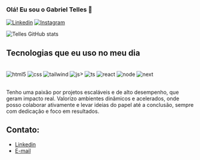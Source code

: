 
### Olá! Eu sou o Gabriel Telles 🤙

[![Linkedin](https://img.shields.io/badge/LinkedIn-0077B5?style=for-the-badge&logo=linkedin&logoColor=white)](https://www.linkedin.com/in/gdtelles)
[![Instagram](https://img.shields.io/badge/Instagram-E4405F?style=for-the-badge&logo=instagram&logoColor=white)](https://www.instagram.com/gdtelles)

![Telles GitHub stats](https://github-readme-stats.vercel.app/api?username=telleswq&show_icons=true&theme=dracula)

## Tecnologias que eu uso no meu dia

<div style:"display: inline_block"></br>
<img align="center" alt="html5" src="https://img.shields.io/badge/HTML5-E34F26?style=for-the-badge&logo=html5&logoColor=white">
<img align="center" alt="css" src="https://img.shields.io/badge/CSS3-1572B6?style=for-the-badge&logo=css3&logoColor=white">
<img align="center" alt="tailwind" src="https://img.shields.io/badge/Tailwind_CSS-38B2AC?style=for-the-badge&logo=tailwind-css&logoColor=white">
<img align="center" alt="js" src="https://img.shields.io/badge/JavaScript-F7DF1E?style=for-the-badge&logo=javascript&logoColor=black">>
<img align="center" alt="ts" src="https://img.shields.io/badge/TypeScript-007ACC?style=for-the-badge&logo=typescript&logoColor=white">
<img align="center" alt="react" src="https://img.shields.io/badge/React-20232A?style=for-the-badge&logo=react&logoColor=61DAFB">
<img align="center" alt="node" src="https://img.shields.io/badge/Node.js-43853D?style=for-the-badge&logo=node.js&logoColor=white">
<img align="center" alt="next" src="https://img.shields.io/badge/Next.js-000?logo=nextdotjs&logoColor=fff&style=for-the-badge">
</div><br>

Tenho uma paixão por projetos escaláveis e de alto desempenho, que geram impacto real. Valorizo ambientes dinâmicos e acelerados, onde posso colaborar ativamente e levar ideias do papel até a conclusão, sempre com dedicação e foco em resultados.

## Contato:
- [Linkedin](https://www.linkedin.com/in/gdtelles/)<br>
- [E-mail](telleswq@gmail.com)


